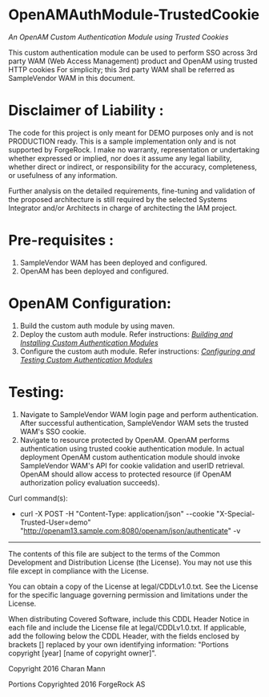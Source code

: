# OpenAMAuthModule-TrustedCookie

*An OpenAM Custom Authentication Module using Trusted Cookies*


This custom authentication module can be used to perform SSO across 3rd party WAM (Web Access Management) product and OpenAM using trusted HTTP cookies
For simplicity; this 3rd party WAM shall be referred as SampleVendor WAM in this document.  

Disclaimer of Liability :
=========================
The code for this project is only meant for DEMO purposes only and is not PRODUCTION ready. This is a sample implementation only and is not supported by ForgeRock. 
I make no warranty, representation or undertaking whether expressed or implied, nor does it assume any legal liability, whether direct or indirect, or responsibility for the accuracy, 
completeness, or usefulness of any information. 

Further analysis on the detailed requirements, fine-tuning and validation of the proposed architecture is still required by the selected Systems Integrator and/or Architects in charge of 
architecting the IAM project.

Pre-requisites :
================
1. SampleVendor WAM has been deployed and configured.
2. OpenAM has been deployed and configured. 
    

OpenAM Configuration:
=====================
1. Build the custom auth module by using maven. 
2. Deploy the custom auth module. Refer instructions: *[Building and Installing Custom Authentication Modules](http://openam.forgerock.org/doc/bootstrap/dev-guide/index.html#build-config-sample-auth-module)*
3. Configure the custom auth module. Refer instructions: *[Configuring and Testing Custom Authentication Modules](https://forgerock.org/openam/doc/bootstrap/dev-guide/index.html#configuring-testing-sample-auth-module)*
 
Testing:
========
1. Navigate to SampleVendor WAM login page and perform authentication. After successful authentication, SampleVendor WAM sets the trusted WAM's SSO cookie. 
2. Navigate to resource protected by OpenAM. OpenAM performs authentication using trusted cookie authentication module. In actual deployment OpenAM custom authentication module should invoke SampleVendor WAM's
API for cookie validation and userID retrieval. OpenAM should allow access to protected resource (if OpenAM authorization policy evaluation succeeds). 
 
Curl command(s):
- curl -X POST -H "Content-Type: application/json" --cookie "X-Special-Trusted-User=demo" "http://openam13.sample.com:8080/openam/json/authenticate" -v

* * *

The contents of this file are subject to the terms of the Common Development and
Distribution License (the License). You may not use this file except in compliance with the
License.

You can obtain a copy of the License at legal/CDDLv1.0.txt. See the License for the
specific language governing permission and limitations under the License.

When distributing Covered Software, include this CDDL Header Notice in each file and include
the License file at legal/CDDLv1.0.txt. If applicable, add the following below the CDDL
Header, with the fields enclosed by brackets [] replaced by your own identifying
information: "Portions copyright [year] [name of copyright owner]".

Copyright 2016 Charan Mann

Portions Copyrighted 2016 ForgeRock AS
